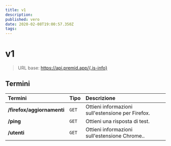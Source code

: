 ```yaml
---
title: v1
description:
published: vero
date: 2020-02-08T19:00:57.350Z
tags:
---
```


# v1

> URL base: https://api.premid.app/{.is-info}


## Termini

<table>
  <thead>
    <tr>
      <th style="text-align:left">Termini</th>
      <th style="text-align:left">Tipo</th>
      <th style="text-align:left">Descrizione</th>
    </tr>
  </thead>
  <tbody>
    <tr>
      <td style="text-align:left"><b>/firefox/aggiornamenti</b>
      </td>
      <td style="text-align:left"><code>GET</code></td>
      <td style="text-align:left">Ottieni informazioni sull'estensione per Firefox.</td>
    </tr>
    <tr>
      <td style="text-align:left"><b>/ping</b>
      </td>
      <td style="text-align:left"><code>GET</code></td>
      <td style="text-align:left">Ottieni una risposta di test.</td>
    </tr>
    <tr>
      <td style="text-align:left"><b>/utenti</b>
      </td>
      <td style="text-align:left"><code>GET</code></td>
      <td style="text-align:left">Ottieni informazioni sull'estensione Chrome..</td>
    </tr>
  </tbody>
</table>

